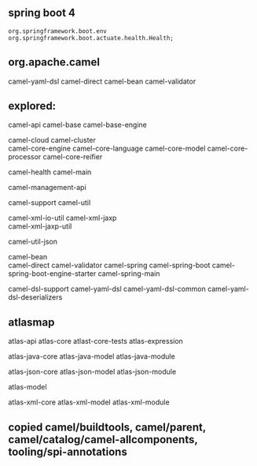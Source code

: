 ## spring boot 4
    org.springframework.boot.env
    org.springframework.boot.actuate.health.Health;

    
## org.apache.camel
  camel-yaml-dsl
  camel-direct
  camel-bean
  camel-validator

## explored: 
  camel-api
  camel-base
  camel-base-engine

  camel-cloud
  camel-cluster  
  camel-core-engine
  camel-core-language
  camel-core-model
  camel-core-processor
  camel-core-reifier  

  camel-health
  camel-main
  
  camel-management-api

  camel-support
  camel-util
 

  camel-xml-io-util
  camel-xml-jaxp  
  camel-xml-jaxp-util

  camel-util-json

  camel-bean  
  camel-direct
  camel-validator
  camel-spring
  camel-spring-boot
  camel-spring-boot-engine-starter
  camel-spring-main
  
  
  camel-dsl-support
  camel-yaml-dsl
  camel-yaml-dsl-common
  camel-yaml-dsl-deserializers
## atlasmap
  atlas-api
  atlas-core
  atlast-core-tests
  atlas-expression 
  
  atlas-java-core
  atlas-java-model
  atlas-java-module
    
  atlas-json-core
  atlas-json-model
  atlas-json-module
  
  atlas-model

  atlas-xml-core
  atlas-xml-model
  atlas-xml-module


## copied camel/buildtools, camel/parent, camel/catalog/camel-allcomponents, tooling/spi-annotations